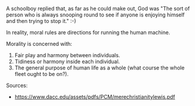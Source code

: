 A schoolboy replied that, as far as he could make out, God was "The sort of person who is always snooping round to see if anyone is enjoying himself and then trying to stop it." :-)

In reality, moral rules are directions for running the human machine.

Morality is concerned with:

1. Fair play and harmony between individuals.
2. Tidiness or harmony inside each individual. 
3. The general purpose of human life as a whole (what course the whole fleet ought to be on?).

Sources:

* https://www.dacc.edu/assets/pdfs/PCM/merechristianitylewis.pdf
